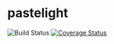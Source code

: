# pastelight

![Build Status](https://github.com/Deseteral/pastelight/workflows/Build/badge.svg)
[![Coverage Status](https://coveralls.io/repos/github/Deseteral/pastelight/badge.svg?branch=master)](https://coveralls.io/github/Deseteral/pastelight?branch=master)
